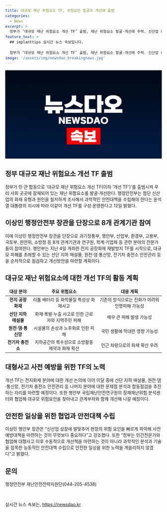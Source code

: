 ```yaml
---
title: 대규모 재난 위험요소 TF, 위험요인 발굴과 개선에 출범
categories:
  - News
excerpt: >
  정부가 ‘대규모 재난 위험요소 개선 TF’ 출범, 재난 위험요소 발굴·개선에 주력. 신산업 화재 유형과 원인 철저 조사, 안전대책 수립 등에 행정안전부 윤석열 대통령 지시 동원. 8개 관계기관과 전문가 참여로 TF 구성·운영, 전지 공장화재 재발방지 TF 시작. 산단 지하 매설물, 원전·댐·통신망, 전기차 충전소 안전관리 등 점검 후 개선방안 마련 예정. 행안부 장관, “현장 위험요인 빠르게 파악해 사전 예방대책 중요” 강조.
feature_text: >
  ## implanttips 실시간 뉴스 속보입니다.

  정부가 ‘대규모 재난 위험요소 개선 TF’ 출범, 재난 위험요소 발굴·개선에 주력. 신산업 화재 유형과 원인 철저 조사, 안전대책 수립 등에 행정안전부 윤석열 대통령 지시 동원. 8개 관계기관과 전문가 참여로 TF 구성·운영, 전지 공장화재 재발방지 TF 시작. 산단 지하 매설물, 원전·댐·통신망, 전기차 충전소 안전관리 등 점검 후 개선방안 마련 예정. 행안부 장관, “현장 위험요인 빠르게 파악해 사전 예방대책 중요” 강조.
image: '/assets/img/newsdao_breakingnews.jpg'
---
```


<p><img src="/assets/img/newsdao_breakingnews.jpg" alt="implanttips 속보" /></p>

<h2 data-ke-size="size26">정부 대규모 재난 위험요소 개선 TF 출범</h2>

<p data-ke-size="size16">정부가 민·관 합동으로 ‘대규모 재난 위험요소 개선 TF(이하 ‘개선 TF’)’를 출범시켜 우리 사회 곳곳에 잠재되어 있는 재난 위험요소를 발굴·개선한다. 행정안전부는 첨단 신산업의 화재 유형과 원인을 철저하게 조사해서 과학적인 안전대책을 수립해야 한다는 윤석열 대통령의 지시에 따라 이같이 개선 TF를 구성·운영한다고 12일 밝혔다.</p>

<h2 data-ke-size="size24">이상민 행정안전부 장관을 단장으로 8개 관계기관 참여</h2>

<p data-ke-size="size16">이에 이상민 행정안전부 장관을 단장으로 과기정통부, 행안부, 산업부, 환경부, 고용부, 국토부, 원안위, 소방청 등 8개 관계기관과 연구원, 학계·기업체 등 관련 분야의 전문가들이 참여한다. 행안부는 지난 4일 개최한 전지 공장화재 재발방지 TF를 시작으로, 대규모 피해를 초래할 수 있는 산단 지하 매설물, 원전·댐·통신망, 전기차 충전소 안전관리 등을 순차적으로 점검하고 개선방안을 마련할 계획이다.</p>

<h2 data-ke-size="size24">대규모 재난 위험요소에 대한 개선 TF의 활동 계획</h2>

<table>
<thead>
<tr>
<td style="text-align: center; height: 17px;"><b>대상 분야</b></td>
<td style="text-align: center; height: 17px;"><b>주요 위험요소</b></td>
<td style="text-align: center; height: 17px;"><b>대응 계획</b></td>
</tr>
</thead>
<tbody>
<tr>
<td style="text-align: center; height: 17px;"><b>전지 공장 화재</b></td>
<td style="text-align: center; height: 17px;">리튬 배터리 등 화학물질 특성상 화재사고</td>
<td style="text-align: center; height: 17px;">기존의 방식으로는 진화가 어려워 인명피해 가능성</td>
</tr>
<tr>
<td style="text-align: center; height: 17px;"><b>산단 지하 매설물</b></td>
<td style="text-align: center; height: 17px;">화재·폭발·누출 사고로 인한 근로자와 지역주민 피해</td>
<td style="text-align: center; height: 17px;">매우 큰 피해 발생 가능성</td>
</tr>
<tr>
<td style="text-align: center; height: 17px;"><b>원전·댐·통신망</b></td>
<td style="text-align: center; height: 17px;">시설물의 손상과 노후화로 인한 피해</td>
<td style="text-align: center; height: 17px;">국민 생활에 막대한 영향 가능성</td>
</tr>
<tr>
<td style="text-align: center; height: 17px;"><b>전기차 충전소</b></td>
<td style="text-align: center; height: 17px;">지하공간의 특수성으로 소방활동 제약과 화재 확산</td>
<td style="text-align: center; height: 17px;">인근 차량으로의 화재 확산 우려</td>
</tr>
</tbody>
</table>

<h2 data-ke-size="size24">대형사고 사전 예방을 위한 TF의 노력</h2>

<p data-ke-size="size16">개선 TF는 전지화재 분야에 대한 개선 논의에 이어 이달 중에 산단 지하 매설물, 원전·댐·통신망, 전기차 충전소 안전관리 등 나머지 분야에 대한 문제점 분석과 합동점검을 추진하는 자리를 마련할 예정이다. 또한 행안부 국립재난안전연구원의 잠재재난위험 분석센터와 협업해 대규모 위험요인을 찾아내고 관계부처와 함께 개선해 나갈 예정이다.</p>

<h2 data-ke-size="size24">안전한 일상을 위한 협업과 안전대책 수립</h2>

<p data-ke-size="size16">이상민 행안부 장관은 “신산업 성장에 발맞추어 현장의 위험 요인을 빠르게 파악해 사전 예방대책을 마련하는 것이 무엇보다 중요하다”고 강조했다. 또한 “정부는 민간전문가와 협업해 대형사고 이후 수동적으로 개선책을 마련하는 것이 아니라 과학적인 분석과 기술을 접목한 능동적인 안전대책 수립으로 안전한 일상을 위한 노력을 게을리하지 않겠다”고 밝혔다.</p>

<h2 data-ke-size="size24">문의</h2>

<p data-ke-size="size16">행정안전부 재난안전전략지원단(044-205-4538)</p>

<p data-ke-size="size16">&nbsp;</p>
실시간 뉴스 속보는, <a href="https://newsdao.kr" rel="dofollow">https://newsdao.kr</a>


